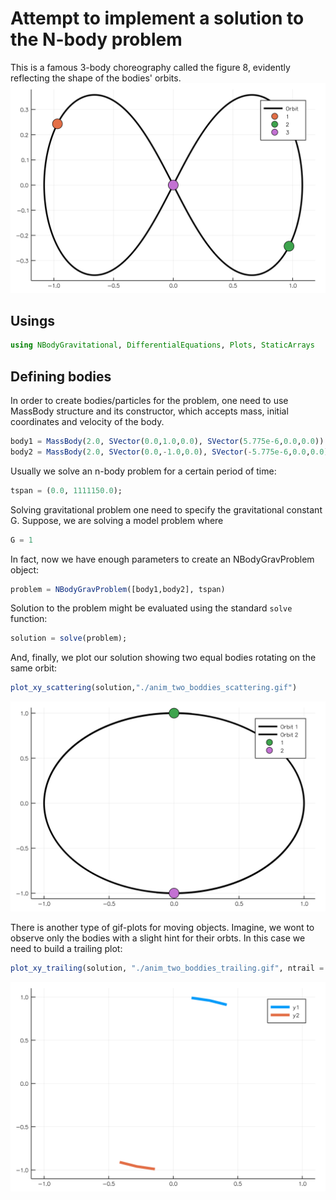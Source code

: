 # Attempt to implement a solution to the N-body problem
This is a famous 3-body choreography called the figure 8, evidently reflecting the shape of the bodies' orbits.
![A gif with the figure 8](./anim_eight_scattering.gif)


## Usings
```julia
using NBodyGravitational, DifferentialEquations, Plots, StaticArrays
```
## Defining bodies

In order to create bodies/particles for the problem, one need to use MassBody structure and its constructor, which accepts mass, initial coordinates and velocity of the body.

```julia
body1 = MassBody(2.0, SVector(0.0,1.0,0.0), SVector(5.775e-6,0.0,0.0))
body2 = MassBody(2.0, SVector(0.0,-1.0,0.0), SVector(-5.775e-6,0.0,0.0))
```

Usually we solve an n-body problem for a certain period of time:

```julia
tspan = (0.0, 1111150.0);
```

Solving gravitational problem one need to specify the gravitational constant G. Suppose, we are solving a model problem where
```julia
G = 1
```

In fact, now we have enough parameters to create an NBodyGravProblem object:

```julia
problem = NBodyGravProblem([body1,body2], tspan)
```

Solution to the problem might be evaluated using the standard `solve` function:
```julia
solution = solve(problem);
```

And, finally, we plot our solution showing two equal bodies rotating on the same orbit:
```julia
plot_xy_scattering(solution,"./anim_two_boddies_scattering.gif")
```

![Here should appear a gif of rotating bodies](./anim_two_boddies_scattering.gif)

There is another type of gif-plots for moving objects. Imagine, we wont to observe only the bodies with a slight hint for their orbts. In this case we need to build a trailing plot:
```julia
plot_xy_trailing(solution, "./anim_two_boddies_trailing.gif", ntrail = 3, duration = 3.0)
```

![Here should appear another gif of rotating bodies](./anim_two_boddies_trailing.gif)